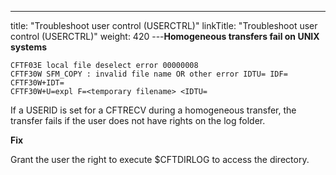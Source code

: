---
title: "Troubleshoot user control (USERCTRL)"
linkTitle: "Troubleshoot user control (USERCTRL)"
weight: 420
---****Homogeneous transfers fail on UNIX systems****

```
CFTF03E local file deselect error 00000008
CFTF30W SFM_COPY : invalid file name OR other error IDTU= IDF=
CFTF30W+IDT=
CFTF30W+U=expl F=<temporary filename> <IDTU=
```

If a USERID is set for a CFTRECV during a homogeneous transfer, the transfer fails if the user does not have rights on the log folder.

****Fix****

Grant the user the right to execute $CFTDIRLOG to access the directory.

